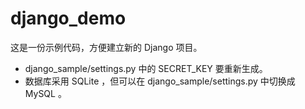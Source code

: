 # django_demo

这是一份示例代码，方便建立新的 Django 项目。
- django_sample/settings.py 中的 SECRET_KEY 要重新生成。
- 数据库采用 SQLite ，但可以在 django_sample/settings.py 中切换成 MySQL 。
